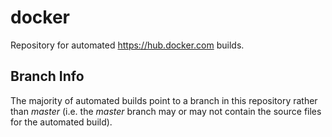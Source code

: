 # docker
Repository for automated https://hub.docker.com builds.

## Branch Info

The majority of automated builds point to a branch in this repository rather than *master* (i.e. the *master* branch may or may not contain the source files for the automated build).
